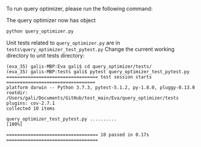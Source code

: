 To run query optimizer, please run the following command:

The query optimizer now has object 
```bash
python query_optimizer.py
```


Unit tests related to `query_optimizer.py` are in `tests\query_optimizer_test_pytest.py`
Change the current working directory to unit tests directory:

```shell
(eva_35) galis-MBP:Eva gali$ cd query_optimizer/tests/
(eva_35) galis-MBP:tests gali$ pytest query_optimizer_test_pytest.py
================================== test session starts =================================
platform darwin -- Python 3.7.3, pytest-5.1.2, py-1.8.0, pluggy-0.13.0
rootdir: /Users/gali/Documents/GitHub/test_main/Eva/query_optimizer/tests
plugins: cov-2.7.1
collected 10 items                                                                                                                                                                                                                                                      

query_optimizer_test_pytest.py ..........                                         [100%]

================================== 10 passed in 0.17s ==================================
```

